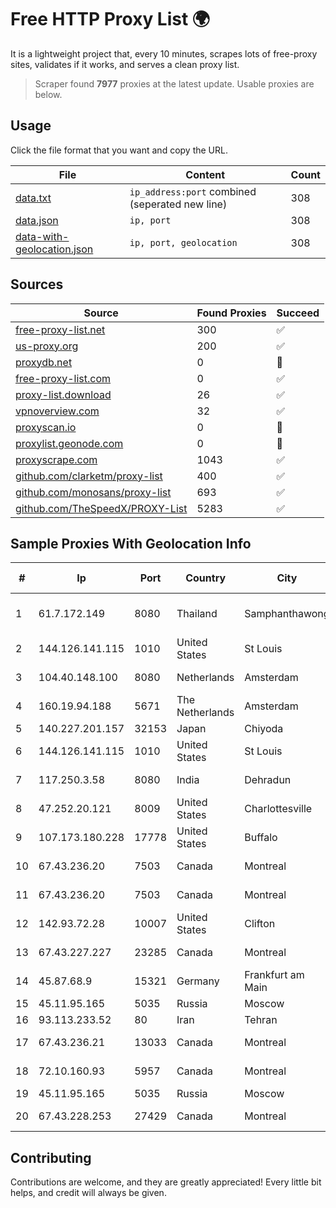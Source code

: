 
# Free HTTP Proxy List 🌍

It is a lightweight project that, every 10 minutes, scrapes lots of free-proxy sites, validates if it works, and serves a clean proxy list.


> Scraper found **7977** proxies at the latest update. Usable proxies are below.

## Usage

Click the file format that you want and copy the URL.


|File|Content|Count|
|----|-------|-----|
|[data.txt](https://raw.githubusercontent.com/themiralay/Proxy-List-World/master/data.txt)|`ip_address:port` combined (seperated new line)|308|
|[data.json](https://raw.githubusercontent.com/themiralay/Proxy-List-World/master/data.json)|`ip, port`|308|
|[data-with-geolocation.json](https://raw.githubusercontent.com/themiralay/Proxy-List-World/master/data-with-geolocation.json)|`ip, port, geolocation`|308|

## Sources

|Source|Found Proxies|Succeed|
|------|-------------|-------|
|[free-proxy-list.net](https://free-proxy-list.net)|300|✅|
|[us-proxy.org](https://www.us-proxy.org)|200|✅|
|[proxydb.net](http://proxydb.net)|0|🚫|
|[free-proxy-list.com](https://free-proxy-list.com/?page=&port=&type%5B%5D=http&type%5B%5D=https&up_time=0&search=Search)|0|✅|
|[proxy-list.download](https://www.proxy-list.download/HTTP)|26|✅|
|[vpnoverview.com](https://vpnoverview.com/privacy/anonymous-browsing/free-proxy-servers)|32|✅|
|[proxyscan.io](https://www.proxyscan.io)|0|🚫|
|[proxylist.geonode.com](https://proxylist.geonode.com/api/proxy-list?limit=300&page=1&sort_by=lastChecked&sort_type=desc&protocols=http,https)|0|🚫|
|[proxyscrape.com](https://api.proxyscrape.com/v2/?request=displayproxies&protocol=http&timeout=10000&country=all&ssl=all&anonymity=all)|1043|✅|
|[github.com/clarketm/proxy-list](https://raw.githubusercontent.com/clarketm/proxy-list/master/proxy-list-raw.txt)|400|✅|
|[github.com/monosans/proxy-list](https://raw.githubusercontent.com/monosans/proxy-list/main/proxies/http.txt)|693|✅|
|[github.com/TheSpeedX/PROXY-List](https://raw.githubusercontent.com/TheSpeedX/PROXY-List/master/http.txt)|5283|✅|


## Sample Proxies With Geolocation Info

|#|Ip|Port|Country|City|Internet Service Provider|
|-|--|----|-------|----|-------------------------|
|1|61.7.172.149|8080|Thailand|Samphanthawong|CAT Telecom Public Company Limited|
|2|144.126.141.115|1010|United States|St Louis|Nubes, LLC|
|3|104.40.148.100|8080|Netherlands|Amsterdam|Microsoft Corporation|
|4|160.19.94.188|5671|The Netherlands|Amsterdam|Xantho UAB|
|5|140.227.201.157|32153|Japan|Chiyoda|InfoSphere|
|6|144.126.141.115|1010|United States|St Louis|Nubes, LLC|
|7|117.250.3.58|8080|India|Dehradun|Bharat Sanchar Nigam Ltd|
|8|47.252.20.121|8009|United States|Charlottesville|Alibaba.com LLC|
|9|107.173.180.228|17778|United States|Buffalo|ColoCrossing|
|10|67.43.236.20|7503|Canada|Montreal|GloboTech Communications|
|11|67.43.236.20|7503|Canada|Montreal|GloboTech Communications|
|12|142.93.72.28|10007|United States|Clifton|DigitalOcean, LLC|
|13|67.43.227.227|23285|Canada|Montreal|GloboTech Communications|
|14|45.87.68.9|15321|Germany|Frankfurt am Main|Cogent Communications|
|15|45.11.95.165|5035|Russia|Moscow|Delta Ltd|
|16|93.113.233.52|80|Iran|Tehran|Afranet Co|
|17|67.43.236.21|13033|Canada|Montreal|GloboTech Communications|
|18|72.10.160.93|5957|Canada|Montreal|GloboTech Communications|
|19|45.11.95.165|5035|Russia|Moscow|Delta Ltd|
|20|67.43.228.253|27429|Canada|Montreal|GloboTech Communications|



## Contributing

Contributions are welcome, and they are greatly appreciated! Every
little bit helps, and credit will always be given.

